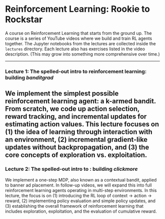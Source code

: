 # Reinforcement Learning: Rookie to Rockstar

A course on Reinforcement Learning that starts from the ground up. The course is a series of YouTube videos where we build and train RL agents together. The Jupyter notebooks from the lectures are collected inside the `lectures` directory. Each lecture also has exercises listed in the video description. (This may grow into something more comprehensive over time.)

---
### Lecture 1: The spelled-out intro to reinforcement learning: building *banditgrad* 
We implement the simplest possible reinforcement learning agent: a k-armed bandit. From scratch, we code up action selection, reward tracking, and incremental updates for estimating action values. This lecture focuses on (1) the idea of learning through interaction with an environment, (2) incremental gradient-like updates without backpropagation, and (3) the core concepts of exploration vs. exploitation.  
---
### Lecture 2: The spelled-out intro to : building *clickmore*
We implement a one-step MDP, also known as a contextual bandit, applied to banner ad placement. In follow-up videos, we will expand this into full reinforcement learning agents operating in multi-step environments. In this lecture, the focus is on (1) introducing the RL loop of context → action → reward, (2) implementing policy evaluation and simple policy updates, and (3) establishing the overall framework of reinforcement learning that includes exploration, exploitation, and the evaluation of cumulative reward.
